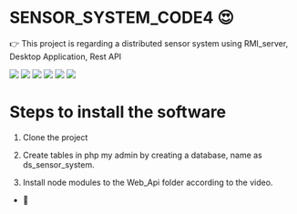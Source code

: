 # SENSOR_SYSTEM_CODE4 😍

👉 This project is regarding a distributed sensor system using RMI_server, Desktop Application, Rest API

![](https://img.shields.io/github/stars/pandao/editor.md.svg) ![](https://img.shields.io/github/forks/pandao/editor.md.svg) ![](https://img.shields.io/github/tag/pandao/editor.md.svg) ![](https://img.shields.io/github/release/pandao/editor.md.svg) ![](https://img.shields.io/github/issues/pandao/editor.md.svg) ![](https://img.shields.io/bower/v/editor.md.svg)

# Steps to install the software

1. Clone the project

2. Create tables in php my admin by creating a database, name as ds_sensor_system.

3. Install node modules to the Web_Api folder according to the video.

* 💪

